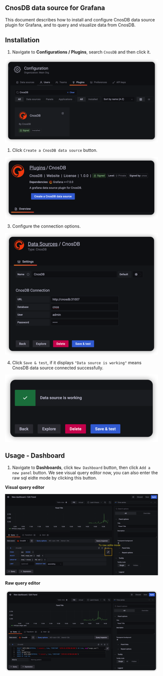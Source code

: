## CnosDB data source for Grafana

This document describes how to install and configure CnosDB data source plugin for Grafana, and to query and visualize data from CnosDB.
## Installation

1. Navigate to **Configurations / Plugins**, search `CnosDB` and then click it.

![install_1](https://raw.githubusercontent.com/cnosdb/grafana-datasource-plugin/master/cnosdb/assets/install_1.png)

1. Click `Create a CnosDB data source` button.

![install_2](https://raw.githubusercontent.com/cnosdb/grafana-datasource-plugin/master/cnosdb/assets/install_2.png)

3. Configure the connection options.

![configure_1](https://raw.githubusercontent.com/cnosdb/grafana-datasource-plugin/master/cnosdb/assets/configure_1.png)

4. Click `Save & test`, if it displays `"Data source is working"` means CnosDB data source connected successfully.

![configure_1](https://raw.githubusercontent.com/cnosdb/grafana-datasource-plugin/master/cnosdb/assets/configure_2.png)

## Usage - Dashboard

1. Navigate to **Dashboards**, click `New Dashboard` button, then click `Add a new panel` button. We see visual query editor now, you can also enter the raw sql eidte mode by clicking this button.

**Visual query editor**

![create_pannel_1](https://raw.githubusercontent.com/cnosdb/grafana-datasource-plugin/master/cnosdb/assets/create_pannel_1.png)

**Raw query editor**

![create_pannel_2](https://raw.githubusercontent.com/cnosdb/grafana-datasource-plugin/master/cnosdb/assets/create_pannel_2.png)